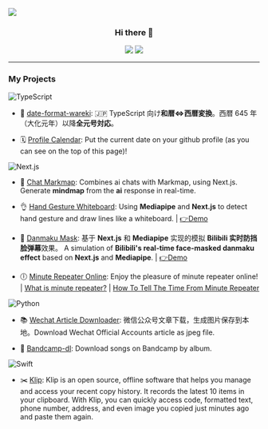 [![](https://profile-calendar.vercel.app/image?font=juicy-fills&bgColor=pink&width=1920&height=200&fontSize=100&radius=16)](https://github.com/Cygra/profile-calendar)

<h3 align="center"> Hi there 👋 </h3>

<p align="center">
  <img src="https://komarev.com/ghpvc/?username=Cygra&color=blue"></img>
  <a href="https://wakatime.com/@86233be0-b285-4ecc-bcb4-3aef691e1b50">
    <img src="https://wakatime.com/badge/user/86233be0-b285-4ecc-bcb4-3aef691e1b50.svg"></img>
  </a>
</p>

---

### My Projects

![TypeScript](https://img.shields.io/badge/typescript-black?style=for-the-badge&logo=typescript) 

- 📅 [date-format-wareki](https://github.com/Cygra/date-format-wareki): 🇯🇵 TypeScript 向け<b>和暦<=>西暦変換</b>。西暦 645 年（大化元年）以降<b>全元号対応</b>。

- 🗓️ [Profile Calendar](https://github.com/Cygra/profile-calendar): Put the current date on your github profile (as you can see on the top of this page)!

![Next.js](https://img.shields.io/badge/next.js-000000?style=for-the-badge&logo=nextdotjs&logoColor=white)

- 🤖 [Chat Markmap](https://github.com/Cygra/chat-markmap): Combines ai chats with Markmap, using Next.js. Generate <b>mindmap</b> from the <b>ai</b> response in real-time.

- 👌 [Hand Gesture Whiteboard](https://github.com/Cygra/hand-gesture-whiteboard): Using <b>Mediapipe</b> and <b>Next.js</b> to detect hand gesture and draw lines like a whiteboard. | [👉Demo](https://cygra.github.io/hand-gesture-whiteboard/)

- 🎥 [Danmaku Mask](https://github.com/Cygra/danmaku-mask): 基于 <b>Next.js</b> 和 <b>Mediapipe</b> 实现的模拟 <b>Bilibili 实时防挡脸弹幕</b>效果。 A simulation of <b>Bilibili's real-time face-masked danmaku effect</b> based on <b>Next.js</b> and <b>Mediapipe</b>. | [👉Demo](https://github.com/Cygra/danmaku-mask)

- 🕕 [Minute Repeater Online](https://github.com/Cygra/minute-repeater-online): Enjoy the pleasure of minute repeater online! | [What is minute repeater?](https://en.wikipedia.org/wiki/Repeater_(horology)) | [How To Tell The Time From Minute Repeater](https://youtu.be/roRceZjwnS8?si=2lNcZ4pG8o1onJWf)

<!-- ![JavaScript](https://img.shields.io/badge/javascript-blue?style=for-the-badge&logo=javascript) -->

![Python](https://img.shields.io/badge/python-yellow?style=for-the-badge&logo=python)

- 📚 [Wechat Article Downloader](https://github.com/Cygra/wechat-article-dl): 微信公众号文章下载，生成图片保存到本地。Download Wechat Official Accounts article as jpeg file.

- 🎵 [Bandcamp-dl](https://github.com/Cygra/bandcamp-dl): Download songs on Bandcamp by album.

![Swift](https://img.shields.io/badge/swift-pink?style=for-the-badge&logo=swift)

- ✂️ [Klip](https://github.com/Cygra/Klip): Klip is an open source, offline software that helps you manage and access your recent copy history. It records the latest 10 items in your clipboard. With Klip, you can quickly access code, formatted text, phone number, address, and even image you copied just minutes ago and paste them again.
